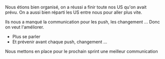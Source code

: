 Nous étions bien organisé, on a réussi a finir toute nos US qu'on avait prévu.
On a aussi bien réparti les US entre nous pour aller plus vite.

Ils nous a manqué la communication pour les push, les changement ...
Donc on veut l'améliorer.

- Plus se parler
- Et prévenir avant chaque push, changement ...

Nous mettons en place pour le prochain sprint une meilleur communication